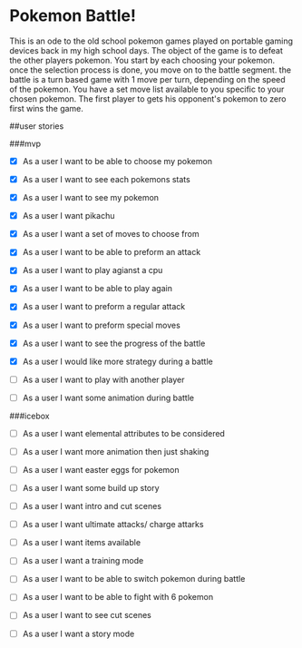 # Pokemon Battle!  
This is an ode to the old school pokemon games played on portable gaming devices back in my high school days. The object of the game is to defeat the other players pokemon. You start by each choosing your pokemon. once the selection process is done, you move on to the battle segment. the battle is a turn based game with 1 move per turn, depending on the speed of the pokemon. You have a set move list available to you specific to your chosen pokemon. The first player to gets his opponent's pokemon to zero first wins the game. 




##user stories

###mvp
- [x] As a user I want to be able to choose my pokemon
- [x] As a user I want to see each pokemons stats
- [x] As a user I want to see my pokemon
- [x] As a user I want pikachu
- [x] As a user I want a set of moves to choose from
- [x] As a user I want to be able to preform an attack
- [x] As a user I want to play agianst a cpu
- [x] As a user I want to be able to play again
- [x] As a user I want to preform a regular attack
- [x] As a user I want to preform special moves
- [x] As a user I want to see the progress of the battle
- [x] As a user I would like more strategy during a battle
- [ ] As a user I want to play with another player
- [ ] As a user I want some animation during battle





###icebox
- [ ] As a user I want elemental attributes to be considered
- [ ] As a user I want more animation then just shaking
- [ ] As a user I want easter eggs for pokemon
- [ ] As a user I want some build up story
- [ ] As a user I want intro and cut scenes
- [ ] As a user I want ultimate attacks/ charge attarks
- [ ] As a user I want items available
- [ ] As a user I want a training mode
- [ ] As a user I want to be able to switch pokemon during battle
- [ ] As a user I want to be able to fight with 6 pokemon
- [ ] As a user I want to see cut scenes
- [ ] As a user I want a story mode



